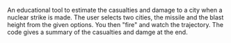 An educational tool to estimate the casualties and damage to a city when a nuclear strike is made. The user selects two cities, the missile and the blast height from the given options. You then "fire" and watch the trajectory. The code gives a summary of the casualties and damge at the end.
